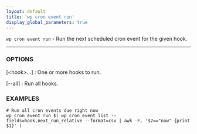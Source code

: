 ```yaml
---
layout: default
title: 'wp cron event run'
display_global_parameters: true
---
```


`wp cron event run` - Run the next scheduled cron event for the given hook.

<hr />

### OPTIONS

[&lt;hook&gt;...]
: One or more hooks to run.

[\--all]
: Run all hooks.

### EXAMPLES

    # Run all cron events due right now
    wp cron event run $( wp cron event list --fields=hook,next_run_relative --format=csv | awk -F, '$2=="now" {print $1}' )



